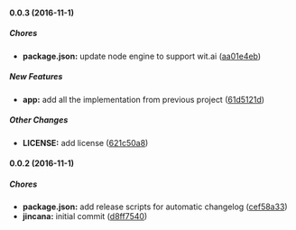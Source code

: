 #### 0.0.3 (2016-11-1)

##### Chores

* **package.json:** update node engine to support wit.ai ([aa01e4eb](https://github.com/charlesaraya/jincana/commit/aa01e4ebbb2fb3f007dac252faa8075ffb75b2aa))

##### New Features

* **app:** add all the implementation from previous project ([61d5121d](https://github.com/charlesaraya/jincana/commit/61d5121de95b394d4feb49c93bcfa7dfae7249fb))

##### Other Changes

* **LICENSE:** add license ([621c50a8](https://github.com/charlesaraya/jincana/commit/621c50a8830f4af31b251deb76c998fa49bbc3a6))

#### 0.0.2 (2016-11-1)

##### Chores

* **package.json:** add release scripts for automatic changelog ([cef58a33](https://github.com/charlesaraya/jincana/commit/cef58a3347a5763c847252ed58819247b95d45fe))
* **jincana:** initial commit ([d8ff7540](https://github.com/charlesaraya/jincana/commit/d8ff75403887065128df268d880ab64edc9c3530))

